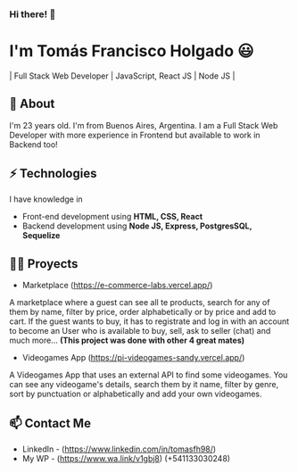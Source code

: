 ### Hi there! 👋

# I'm Tomás Francisco Holgado 😃
| Full Stack Web Developer | JavaScript, React JS | Node JS |

## 🧐 About
I'm 23 years old. I'm from Buenos Aires, Argentina. I am a Full Stack Web Developer with more experience in Frontend but available to work in Backend too!

## ⚡ Technologies
I have knowledge in
- Front-end development using **HTML, CSS, React**
- Backend development using **Node JS, Express, PostgresSQL, Sequelize**

## 👨‍💻 Proyects

- Marketplace (https://e-commerce-labs.vercel.app/)

A marketplace where a guest can see all te products, search for any of them by name, filter by price, order alphabetically or by price and add to cart.
If the guest wants to buy, it has to registrate and log in with an account to become an User who is available to buy, sell, ask to seller (chat) and much more...
**(This project was done with other 4 great mates)**

- Videogames App (https://pi-videogames-sandy.vercel.app/)

A Videogames App that uses an external API to find some videogames. You can see any videogame's details, search them by it name, filter by genre, sort by punctuation or alphabetically and add your own videogames.

## 📫 Contact Me
- LinkedIn - (https://www.linkedin.com/in/tomasfh98/)
- My WP - (https://www.wa.link/v1gbj8) (+541133030248)
